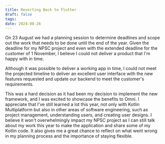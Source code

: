 ```yaml
---
title: Reverting Back to Flutter
draft: false
tags: 
date: 2024-08-26
---
```

On 23 August we had a planning session to determine deadlines and scope out the work that needs to be done until the end of the year. Given the deadline for my NPSC project and even with the extended deadline for the customer of 1 November, I believe I could not deliver a product that I'm happy with in time. 

Although it was possible to deliver a working app in time, I could not meet the projected timeline to deliver an excellent user interface with the new features requested and update our backend to meet the customer's requirements. 

This was a hard decision as it had been my decision to implement the new framework, and I was excited to showcase the benefits to Omni. I appreciate that I've still learned a lot this year, not only with Kotlin Multiplatform but also in other areas of software engineering, such as project management, understanding users, and creating user designs. I believe it won't overwhelmingly impact my NPSC project as I can still talk about my work this year to make the application and share some of my Kotlin code. It also gives me a great chance to reflect on what went wrong in my planning process and the importance of staying flexible.